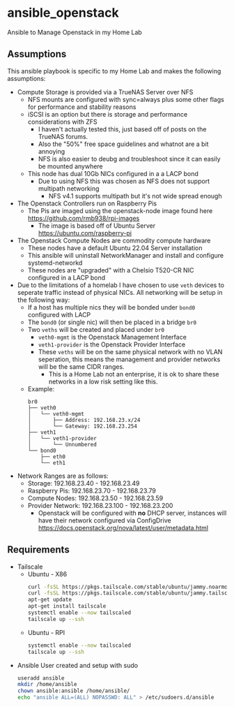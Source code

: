 # ansible_openstack
Ansible to Manage Openstack in my Home Lab

## Assumptions

This ansible playbook is specific to my Home Lab and makes the following assumptions:

* Compute Storage is provided via a TrueNAS Server over NFS
  * NFS mounts are configured with sync=always plus some other flags for performance and stability reasons
  * iSCSI is an option but there is storage and performance considerations with ZFS
    * I haven't actually tested this, just based off of posts on the TrueNAS forums.
    * Also the "50%" free space guidelines and whatnot are a bit annoying
    * NFS is also easier to deubg and troubleshoot since it can easily be mounted anywhere
  * This node has dual 10Gb NICs configured in a a LACP bond
    * Due to using NFS this was chosen as NFS does not support multipath networking
      * NFS v4.1 supports multipath but it's not wide spread enough
* The Openstack Controllers run on Raspberry Pis
  * The Pis are imaged using the openstack-node image found here https://github.com/rmb938/rpi-images
    * The image is based off of Ubuntu Server https://ubuntu.com/raspberry-pi
* The Openstack Compute Nodes are commodity compute hardware
  * These nodes have a default Ubuntu 22.04 Server installation
  * This ansible will uninstall NetworkManager and install and configure systemd-networkd
  * These nodes are "upgraded" with a Chelsio T520-CR NIC configured in a LACP bond
* Due to the limitations of a homelab I have chosen to use `veth` devices to seperate traffic instead of physical NICs. All networking will be setup in the following way:
  * If a host has multiple nics they will be bonded under `bond0` configured with LACP
  * The `bond0` (or single nic) will then be placed in a bridge `br0`
  * Two `veths` will be created and placed under `br0`
    * `veth0-mgmt` is the Openstack Management Interface
    * `veth1-provider` is the Openstack Provider Interface
    * These `veths` will be on the same physical network with no VLAN seperation, this means the management and provider networks will be the same CIDR ranges. 
      * This is a Home Lab not an enterprise, it is ok to share these networks in a low risk setting like this.
  * Example:
    ```
    br0
    ├── veth0
    │   └── veth0-mgmt
    │       ├── Address: 192.168.23.x/24
    │       └── Gateway: 192.168.23.254
    ├── veth1
    │   └── veth1-provider
    │       └── Unnumbered
    └── bond0
        ├── eth0
        └── eth1
    ```
* Network Ranges are as follows:
  * Storage: 192.168.23.40 - 192.168.23.49
  * Raspberry Pis: 192.168.23.70 - 192.168.23.79
  * Compute Nodes: 192.168.23.50 - 192.168.23.59
  * Provider Network: 192.168.23.100 - 192.168.23.200
    * Openstack will be configured with **no** DHCP server, instances will have their network configured via ConfigDrive https://docs.openstack.org/nova/latest/user/metadata.html

## Requirements

* Tailscale
  * Ubuntu - X86
    ```bash
    curl -fsSL https://pkgs.tailscale.com/stable/ubuntu/jammy.noarmor.gpg | tee /usr/share/keyrings/tailscale-archive-keyring.gpg >/dev/null
    curl -fsSL https://pkgs.tailscale.com/stable/ubuntu/jammy.tailscale-keyring.list | tee /etc/apt/sources.list.d/tailscale.list
    apt-get update
    apt-get install tailscale
    systemctl enable --now tailscaled
    tailscale up --ssh
    ```
  * Ubuntu - RPI
    ```bash
    systemctl enable --now tailscaled
    tailscale up --ssh
    ```
* Ansible User created and setup with sudo
  ```bash
  useradd ansible
  mkdir /home/ansible
  chown ansible:ansible /home/ansible/
  echo "ansible ALL=(ALL) NOPASSWD: ALL" > /etc/sudoers.d/ansible
  ```
